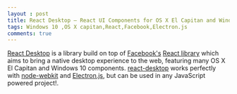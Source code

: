 ```yaml
---
layout : post
title: React Desktop – React UI Components for OS X El Capitan and Windows 10
tags: Windows 10 ,OS X capitan,React,Facebook,Electron.js
comments: true
---
```



[React Desktop](https://github.com/gabrielbull/react-desktop) is a library build on top of [Facebook's](https://www.facebook.com) [React library](https://facebook.github.io/react/) which aims to bring a native desktop experience to the web, featuring many OS X El Capitan and Windows 10 components. [react-desktop](https://github.com/gabrielbull/react-desktop) works perfectly with [node-webkit](http://nwjs.io/) and [Electron.js](http://electron.atom.io/), but can be used in any JavaScript powered project!.
